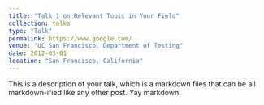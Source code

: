 ```yaml
---
title: "Talk 1 on Relevant Topic in Your Field"
collection: talks
type: "Talk"
permalink: https://www.google.com/
venue: "UC San Francisco, Department of Testing"
date: 2012-03-01
location: "San Francisco, California"
---
```


This is a description of your talk, which is a markdown files that can be all markdown-ified like any other post. Yay markdown!
